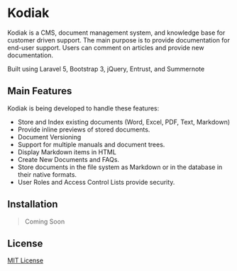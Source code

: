 # Kodiak
Kodiak is a CMS, document management system, and knowledge base for customer driven support. The main purpose is to provide documentation for end-user support. Users can comment on articles and provide new documentation. 

Built using Laravel 5, Bootstrap 3, jQuery, Entrust, and Summernote 

## Main Features
Kodiak is being developed to handle these features:
* Store and Index existing documents (Word, Excel, PDF, Text, Markdown)
* Provide inline previews of stored documents.
* Document Versioning
* Support for multiple manuals and document trees.
* Display Markdown items in HTML
* Create New Documents and FAQs.
* Store documents in the file system as Markdown or in the database in their native formats.
* User Roles and Access Control Lists provide security.

## Installation
> Coming Soon

## License
[MIT License](https://github.com/wayneluke/Kodiak/blob/master/LICENSE)

